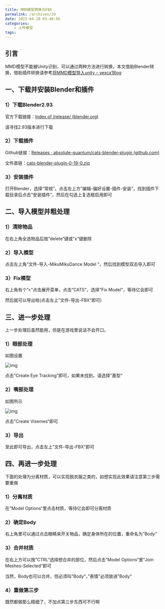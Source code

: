 ```yaml
---
title: MMD模型转换为FBX
permalink: /archives/29
date: 2022-04-18 03:40:56
categories:
    - 上传模型
tags:
---
```


## 引言

MMD模型不能被Unity识别，可以通过两种方法进行转换，本文借助Blender转换，借助插件转换请参考[将MMD模型导入unity – yexca’Blog](https://blog.yexca.net/archives/28)

## 一、下载并安装Blender和插件

### 1）下载Blender2.93

官方下载链接：[Index of /release/ (blender.org)](https://download.blender.org/release/)

请寻找2.93版本进行下载

### 2）下载插件

Github链接：[Releases · absolute-quantum/cats-blender-plugin (github.com)](https://github.com/absolute-quantum/cats-blender-plugin/releases)

文件直链：[cats-blender-plugin-0-19-0.zip](https://github.com/absolute-quantum/cats-blender-plugin/releases/download/0.19.0/cats-blender-plugin-0-19-0.zip)  

### 3）安装插件

打开Blender，选择”常规“，点击左上方”编辑-偏好设置-插件-安装“，找到插件下载目录后点击”安装插件“，然后在勾选上复选框启用即可

## 二、导入模型并粗处理

### 1）清除物品

在右上角全选物品后按”delete“键或”x“键删除

### 2）导入模型

点击左上角”文件-导入-MikuMikuDance Model “，然后找到模型双击导入即可

### 3）Fix模型

右上角有个”<“点击展开菜单，点击”CATS“，选择”Fix Model“，等待亿会即可

然后就可以导出啦(点击左上”文件-导出-FBX“即可)

## 三、进一步处理

上一步处理后虽然能用，但是在游戏里说话不会开口。

### 1）眼部处理

如图设置

![img](https://jsd.cdn.zzko.cn/gh/yexca/picx-images-hosting@master/2022-VRChat/04-MMD2FBX/%E7%9C%BC%E9%83%A8%E8%BF%BD%E8%B8%AA.6a4bwsz8fyg0.webp)

点击”Create Eye Tracking“即可，如果未找到，请选择”基型“

### 2）嘴部处理

如图所示

![img](https://jsd.cdn.zzko.cn/gh/yexca/picx-images-hosting@master/2022-VRChat/04-MMD2FBX/%E5%98%B4%E9%83%A8%E5%8F%A3%E5%9E%8B.288ghboc1vvo.webp)

点击”Create Visemes“即可

### 3）导出

至此即可导出，点击左上”文件-导出-FBX“即可

## 四、再进一步处理

下面的处理为分离材质，可以实现脱衣服之类的，如想实现此效果请注意第三步需要重做

### 1）分离材质

在”Model Options“里点击材质，等待亿会即可分离材质

### 2）确定Body

右上角里可以通过点击眼睛来开关物品，确定身体所在的位置，重命名为”Body“

### 3）合并材质

在右上方可以按”CTRL“选择想合并的部位，然后点击”Model Options“里”Join Meshes-Selected“即可

当然，Body也可以合并，但必须叫”Body“，”表情“必须放进”Body“

### 4）重做第三步

既然都做那么精细了，不加点第三步东西可不行啊